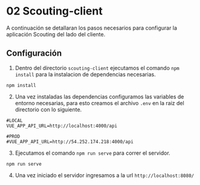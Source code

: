 # 02 Scouting-client

A continuación se detallaran los pasos necesarios para configurar la aplicación Scouting del lado del cliente.

## Configuración
1. Dentro del directorio `scouting-client` ejecutamos el comando `npm install` para la instalacion de dependencias necesarias.
```
npm install
```

2. Una vez instaladas las dependencias configuramos las variables de entorno necesarias, para esto creamos el archivo `.env` en la raiz del directorio con lo siguiente.
```
#LOCAL
VUE_APP_API_URL=http://localhost:4000/api

#PROD
#VUE_APP_API_URL=http://54.252.174.218:4000/api
```


3. Ejecutamos el comando `npm run serve` para correr el servidor.
```
npm run serve
```
4. Una vez iniciado el servidor ingresamos a la url `http://localhost:8080/`

<img :src="$withBase('/img/client/01.png')">





